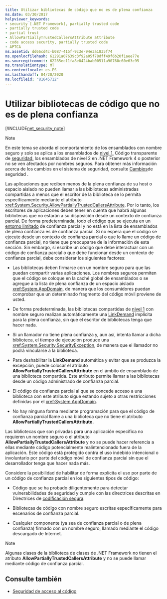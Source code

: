 ```yaml
---
title: Utilizar bibliotecas de código que no es de plena confianza
ms.date: 03/30/2017
helpviewer_keywords:
- security [.NET Framework], partially trusted code
- partially trusted code
- partial trust
- AllowPartiallyTrustedCallersAttribute attribute
- code access security, partially trusted code
- APTCA
ms.assetid: dd66cd4c-b087-415f-9c3e-94e3a1835f74
ms.openlocfilehash: 61291a07639c3f92a05f78dff49f6b20f1aee77e
ms.sourcegitcommit: 62285ec11fa8e8424bab00511a90760c60e63c95
ms.translationtype: MT
ms.contentlocale: es-ES
ms.lasthandoff: 04/20/2020
ms.locfileid: "81645712"
---
```

# <a name="using-libraries-from-partially-trusted-code"></a>Utilizar bibliotecas de código que no es de plena confianza
[!INCLUDE[net_security_note](../../../includes/net-security-note-md.md)]  
  
> [!NOTE]
> En este tema se aborda el comportamiento de los ensamblados con nombre seguro y solo se aplica a los ensamblados de [nivel 1.](security-transparent-code-level-1.md) Código transparente de [seguridad,](security-transparent-code-level-2.md) los ensamblados de nivel 2 en .NET Framework 4 o posterior no se ven afectados por nombres seguros. Para obtener más información acerca de los cambios en el sistema de seguridad, consulte [Cambios](https://docs.microsoft.com/previous-versions/dotnet/framework/security/security-changes)de seguridad .  
  
 Las aplicaciones que reciben menos de la plena confianza de su host o espacio aislado no pueden llamar a las bibliotecas administradas compartidas a menos que el escritor de la biblioteca se lo permita específicamente mediante el atributo <xref:System.Security.AllowPartiallyTrustedCallersAttribute>. Por lo tanto, los escritores de aplicaciones deben tener en cuenta que habrá algunas bibliotecas que no estarán a su disposición desde un contexto de confianza parcial. De forma predeterminada, todo el código que se ejecuta en un [entorno limitado](how-to-run-partially-trusted-code-in-a-sandbox.md) de confianza parcial y no está en la lista de ensamblados de plena confianza es de confianza parcial. Si no espera que el código se ejecute desde un contexto de confianza parcial o que lo llame un código de confianza parcial, no tiene que preocuparse de la información de esta sección. Sin embargo, si escribe un código que debe interactuar con un código de confianza parcial o que debe funcionar desde un contexto de confianza parcial, debe considerar los siguientes factores:  
  
- Las bibliotecas deben firmarse con un nombre seguro para que las puedan compartir varias aplicaciones. Los nombres seguros permiten que el código se coloque en la caché global de ensamblados o se agregue a la lista de plena confianza de un espacio aislado <xref:System.AppDomain>, de manera que los consumidores puedan comprobar que un determinado fragmento del código móvil proviene de usted.  
  
- De forma predeterminada, las bibliotecas compartidas de [nivel 1](security-transparent-code-level-1.md) con nombre seguro realizan automáticamente una [LinkDemand](link-demands.md) implícita para la plena confianza, sin que el escritor de bibliotecas tenga que hacer nada.  
  
- Si un llamador no tiene plena confianza y, aun así, intenta llamar a dicha biblioteca, el tiempo de ejecución produce una <xref:System.Security.SecurityException>, de manera que el llamador no podrá vincularse a la biblioteca.  
  
- Para deshabilitar la **LinkDemand** automática y evitar que se produzca la excepción, puede colocar el atributo **AllowPartiallyTrustedCallersAttribute** en el ámbito de ensamblado de una biblioteca compartida. Este atributo permite llamar a las bibliotecas desde un código administrado de confianza parcial.  
  
- El código de confianza parcial al que se concede acceso a una biblioteca con este atributo sigue estando sujeto a otras restricciones definidas por el <xref:System.AppDomain>.  
  
- No hay ninguna forma mediante programación para que el código de confianza parcial llame a una biblioteca que no tiene el atributo **AllowPartiallyTrustedCallersAttribute.**  
  
 Las bibliotecas que son privadas para una aplicación específica no requieren un nombre seguro o el atributo **AllowPartiallyTrustedCallersAttribute** y no se puede hacer referencia a ellas mediante código potencialmente malintencionado fuera de la aplicación. Este código está protegido contra el uso indebido intencional o involuntario por parte del código móvil de confianza parcial sin que el desarrollador tenga que hacer nada más.  
  
 Considere la posibilidad de habilitar de forma explícita el uso por parte de un código de confianza parcial en los siguientes tipos de código:  
  
- Código que se ha probado diligentemente para detectar vulnerabilidades de seguridad y cumple con las directrices descritas en Directrices de [codificación segura](../../standard/security/secure-coding-guidelines.md).  
  
- Bibliotecas de código con nombre seguro escritas específicamente para escenarios de confianza parcial.  
  
- Cualquier componente (ya sea de confianza parcial o de plena confianza) firmado con un nombre seguro, llamado mediante el código descargado de Internet.  
  
> [!NOTE]
> Algunas clases de la biblioteca de clases de .NET Framework no tienen el atributo **AllowPartiallyTrustedCallersAttribute** y no se puede llamar mediante código de confianza parcial.  
  
## <a name="see-also"></a>Consulte también

- [Seguridad de acceso al código](code-access-security.md)
